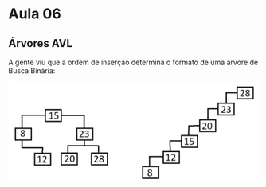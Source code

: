 # Aula 06

## Árvores AVL

A gente viu que a ordem de inserção determina o formato de uma árvore de Busca Binária:

![Lista](/comp0212-estruturas-de-dados-1/aula07/img/avl1.png "")
